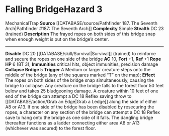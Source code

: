 ﻿---
ac: '10'
all_resistance: null
complexity: Simple
element: null
fortitude: '+1'
hardness: null
hazard_type: Trap
hp: 6 (BT 3)
id: '352'
immunity:
- critical hits
- object immunities
- precision damage
level: '3'
name: Falling Bridge
rarity: Common
reflex: '+1'
resistance: null
rus_type_level: null
school: null
source: '[[DATABASE/source/Pathfinder 187. The Seventh Arch|Pathfinder #187: The Seventh
  Arch]]'
trait:
- '[[DATABASE/trait/Mechanical|Mechanical]]'
- '[[DATABASE/trait/Trap|Trap]]'
type: Hazard
weakness: null
will: null

---
# Falling Bridge<span class="item-type">Hazard 3</span>

<span class="item-trait">Mechanical</span><span class="item-trait">Trap</span>
**Source** [[DATABASE/source/Pathfinder 187. The Seventh Arch|Pathfinder #187: The Seventh Arch]]
**Complexity** Simple
**Stealth** DC 23 (trained)
**Description** The frayed ropes on both sides of this bridge snap when enough weight is put on the bridge’s center.

---
**Disable** DC 20 [[DATABASE/skill/Survival|Survival]] (trained) to reinforce and secure the ropes on one side of the bridge
**AC** 10, **Fort** +1, **Ref** +1
**Rope HP** 6 (BT 3); **Immunities** critical hits, object immunities, precision damage
**Collapse Brdige** <span class="action-icon">5</span> **Trigger** A Medium or larger creature steps onto the middle of the bridge (any of the squares marked “T” on the map); **Effect** The ropes on both sides of the bridge snap simultaneously, causing the bridge to collapse. Any creature on the bridge falls to the forest floor 50 feet below and takes 25 bludgeoning damage. A creature within 10 feet of one end of the bridge can attempt a DC 18 Reflex saving throw to [[DATABASE/action/Grab an Edge|Grab a Ledge]] along the side of either A8 or A13.
 If one side of the bridge has been disabled by resecuring the ropes, a character on any section of the bridge can attempt a DC 18 Reflex save to hang onto the bridge as one side of it falls. The dangling bridge thereafter functions as a ladder connecting either area A8 or A13 (whichever was secured) to the forest floor.